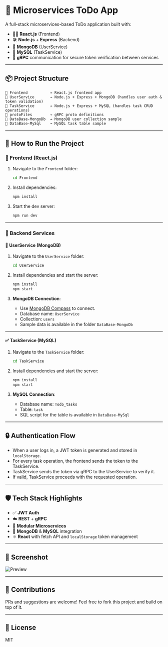 
# 🧩 Microservices ToDo App

A full-stack microservices-based ToDo application built with:
- 🧑‍💻 **React.js** (Frontend)
- 🛠️ **Node.js** + **Express** (Backend)
- 🧬 **MongoDB** (UserService)
- 💾 **MySQL** (TaskService)
- 🔐 **gRPC** communication for secure token verification between services

---

## 📦 Project Structure

```
📁 Frontend          → React.js frontend app  
📁 UserService       → Node.js + Express + MongoDB (handles user auth & token validation)  
📁 TaskService       → Node.js + Express + MySQL (handles task CRUD operations)  
📁 protoFiles        → gRPC proto definitions  
📁 DataBase-MongoDb  → MongoDB user collection sample  
📁 DataBase-MySql    → MySQL task table sample  
```

---

## 🚀 How to Run the Project

### 🔹 Frontend (React.js)

1. Navigate to the `Frontend` folder:
   ```bash
   cd Frontend
   ```

2. Install dependencies:
   ```bash
   npm install
   ```

3. Start the dev server:
   ```bash
   npm run dev
   ```

---

### 🔸 Backend Services

#### 🧾 UserService (MongoDB)

1. Navigate to the `UserService` folder:
   ```bash
   cd UserService
   ```

2. Install dependencies and start the server:
   ```bash
   npm install
   npm start
   ```

3. **MongoDB Connection**:
   - Use [MongoDB Compass](https://www.mongodb.com/products/compass) to connect.
   - Database name: `UserService`
   - Collection: `users`
   - Sample data is available in the folder `DataBase-MongoDb`

---

#### ✅ TaskService (MySQL)

1. Navigate to the `TaskService` folder:
   ```bash
   cd TaskService
   ```

2. Install dependencies and start the server:
   ```bash
   npm install
   npm start
   ```

3. **MySQL Connection**:
   - Database name: `Todo_tasks`
   - Table: `task`
   - SQL script for the table is available in `DataBase-MySql`

---

## 🔒 Authentication Flow

- When a user logs in, a JWT token is generated and stored in `localStorage`.
- For every task operation, the frontend sends the token to the TaskService.
- TaskService sends the token via gRPC to the UserService to verify it.
- If valid, TaskService proceeds with the requested operation.

---

## 🛡 Tech Stack Highlights

- ✅ **JWT Auth**
- ☁️ **REST** + **gRPC**
- 🧪 **Modular Microservices**
- 💾 **MongoDB** & **MySQL** integration
- ⚛️ **React** with fetch API and `localStorage` token management

---

## 📸 Screenshot

![Preview](https://i.ibb.co/q3TpNBKw/TODO-App.png) <!-- Replace with your image link if available -->

---

## 🤝 Contributions

PRs and suggestions are welcome! Feel free to fork this project and build on top of it.

---

## 📄 License

MIT
